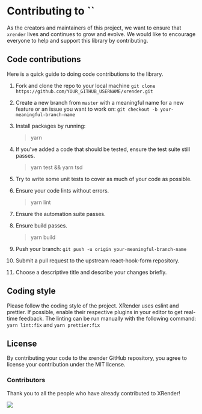 # Contributing to ``

As the creators and maintainers of this project, we want to ensure that `xrender` lives and continues to grow and evolve. We would like to encourage everyone to help and support this library by contributing.

## Code contributions

Here is a quick guide to doing code contributions to the library.

1. Fork and clone the repo to your local machine `git clone https://github.com/YOUR_GITHUB_USERNAME/xrender.git`

2. Create a new branch from `master` with a meaningful name for a new feature or an issue you want to work on: `git checkout -b your-meaningful-branch-name`

3. Install packages by running:

   > yarn

4. If you've added a code that should be tested, ensure the test suite still passes.

   > yarn test && yarn tsd

5. Try to write some unit tests to cover as much of your code as possible.

6. Ensure your code lints without errors.

   > yarn lint

7. Ensure the automation suite passes.

8. Ensure build passes.

   > yarn build

9. Push your branch: `git push -u origin your-meaningful-branch-name`

10. Submit a pull request to the upstream react-hook-form repository.

11. Choose a descriptive title and describe your changes briefly.

## Coding style

Please follow the coding style of the project. XRender uses eslint and prettier. If possible, enable their respective plugins in your editor to get real-time feedback. The linting can be run manually with the following command: `yarn lint:fix` and `yarn prettier:fix`

## License

By contributing your code to the xrender GitHub repository, you agree to license your contribution under the MIT license.

### Contributors

Thank you to all the people who have already contributed to XRender!

<img src="https://opencollective.com/xrender/contributors.svg?width=950" />
